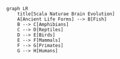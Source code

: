 <!--
 Copyright (c) 2024 David Such
 
 This software is released under the MIT License.
 https://opensource.org/licenses/MIT
-->

```mermaid
graph LR
    title[Scala Naturae Brain Evolution]
    A[Ancient Life Forms] --> B[Fish]
    B --> C[Amphibians]
    C --> D[Reptiles]
    D --> E[Birds]
    E --> F[Mammals]
    F --> G[Primates]
    G --> H[Humans] 